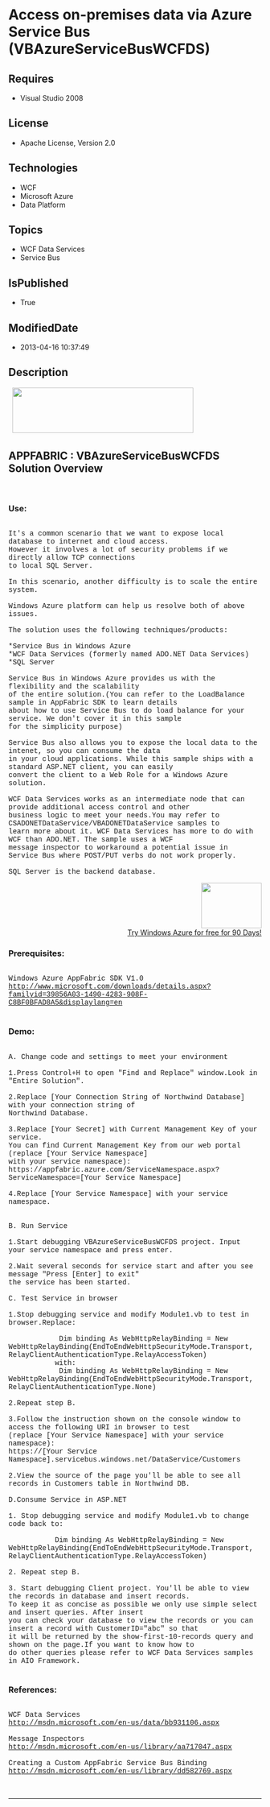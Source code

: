 # Access on-premises data via Azure Service Bus (VBAzureServiceBusWCFDS)
## Requires
* Visual Studio 2008
## License
* Apache License, Version 2.0
## Technologies
* WCF
* Microsoft Azure
* Data Platform
## Topics
* WCF Data Services
* Service Bus
## IsPublished
* True
## ModifiedDate
* 2013-04-16 10:37:49
## Description

<p style="font-family:Courier New">&nbsp;<a href="http://www.microsoft.com/click/services/Redirect2.ashx?CR_CC=200144420" target="_blank"><img id="79969" src="http://i1.code.msdn.s-msft.com/csazurebingmaps-bab92df1/image/file/79969/1/120x90_azure_web_en_us.jpg" alt="" width="360" height="90"></a></p>
<h2>APPFABRIC : VBAzureServiceBusWCFDS Solution Overview</h2>
<p style="font-family:Courier New">&nbsp;</p>
<h3>Use:</h3>
<p style="font-family:Courier New"><br>
It's a common scenario that we want to expose local database to internet and cloud access.<br>
However it involves a lot of security problems if we directly allow TCP connections<br>
to local SQL Server. <br>
<br>
In this scenario, another difficulty is to scale the entire system. <br>
<br>
Windows Azure platform&nbsp;can help us resolve both of above issues.<br>
<br>
The solution uses the following techniques/products:<br>
<br>
*Service Bus in Windows Azure <br>
*WCF Data Services (formerly named ADO.NET Data Services)<br>
*SQL Server<br>
<br>
Service Bus in Windows Azure provides us&nbsp;with&nbsp;the flexibility and the scalability<br>
of the entire solution.(You can refer to the LoadBalance sample in AppFabric SDK to learn details<br>
about how to use Service Bus to do load balance for your service. We don't cover it in this sample<br>
for the simplicity purpose)<br>
<br>
Service Bus also allows you to expose the local data to the intenet, so you can consume the data<br>
in your cloud applications. While this sample ships with a standard ASP.NET client, you can easily<br>
convert the client to a Web Role for a Windows Azure solution.<br>
<br>
WCF Data Services works as an intermediate node that can provide additional access control and other<br>
business logic to meet your needs.You may refer to CSADONETDataService/VBADONETDataService samples to<br>
learn more about it. WCF Data Services has more to do with WCF than ADO.NET. The sample uses a WCF<br>
message inspector to workaround a potential issue in Service Bus where POST/PUT verbs do not work properly.<br>
<br>
SQL Server is the backend database.</p>
<div align="right">
<p><a href="http://www.microsoft.com/click/services/Redirect2.ashx?CR_CC=200144420"><span style="color:windowtext; text-decoration:none"><span><img src="http://code.msdn.microsoft.com/site/view/file/67654/1/image.png" alt="" width="120" height="90" align="middle">
</span></span></a><br>
<a href="http://www.microsoft.com/click/services/Redirect2.ashx?CR_CC=200144420">Try Windows Azure for free for 90 Days!</a></p>
</div>
<h3>Prerequisites:</h3>
<p style="font-family:Courier New"><br>
Windows Azure AppFabric SDK V1.0<br>
<a href="http://www.microsoft.com/downloads/details.aspx?familyid=39856A03-1490-4283-908F-C8BF0BFAD8A5&displaylang=en" target="_blank">http://www.microsoft.com/downloads/details.aspx?familyid=39856A03-1490-4283-908F-C8BF0BFAD8A5&amp;displaylang=en</a><br>
<br>
</p>
<h3>Demo:</h3>
<p style="font-family:Courier New"><br>
A. Change code and settings to meet your environment<br>
<br>
1.Press Control&#43;H to open &quot;Find and Replace&quot; window.Look in &quot;Entire Solution&quot;.<br>
<br>
2.Replace [Your Connection String of Northwind Database] with your connection string of
<br>
Northwind Database.<br>
<br>
3.Replace [Your Secret] with Current Management Key of your service. <br>
You can find Current Management Key from our web portal (replace [Your Service Namespace]
<br>
with your service namespace):<br>
https://appfabric.azure.com/ServiceNamespace.aspx?ServiceNamespace=[Your Service Namespace]<br>
<br>
4.Replace [Your Service Namespace] with your service namespace.<br>
<br>
<br>
B. Run Service<br>
<br>
1.Start debugging VBAzureServiceBusWCFDS project. Input your service namespace and press enter.<br>
<br>
2.Wait several seconds for service start and after you see message &quot;Press [Enter] to exit&quot;<br>
the service has been started.<br>
<br>
C. Test Service in browser<br>
<br>
1.Stop debugging service and modify Module1.vb to test in browser.Replace:<br>
<br>
&nbsp;&nbsp;&nbsp;&nbsp;&nbsp;&nbsp;&nbsp;&nbsp;&nbsp;&nbsp;&nbsp;&nbsp;Dim binding As WebHttpRelayBinding = New WebHttpRelayBinding(EndToEndWebHttpSecurityMode.Transport, RelayClientAuthenticationType.RelayAccessToken)<br>
&nbsp; &nbsp; &nbsp; &nbsp; &nbsp; &nbsp;with:<br>
&nbsp;&nbsp;&nbsp;&nbsp;&nbsp;&nbsp;&nbsp;&nbsp;&nbsp;&nbsp;&nbsp;&nbsp;Dim binding As WebHttpRelayBinding = New WebHttpRelayBinding(EndToEndWebHttpSecurityMode.Transport, RelayClientAuthenticationType.None)<br>
&nbsp; &nbsp; &nbsp; &nbsp; &nbsp; &nbsp;<br>
2.Repeat step B.<br>
<br>
3.Follow the instruction shown on the console window to access the following URI in browser to test<br>
(replace [Your Service Namespace] with your service namespace):<br>
https://[Your Service Namespace].servicebus.windows.net/DataService/Customers<br>
<br>
2.View the source of the page you'll be able to see all records in Customers table in Northwind DB.<br>
<br>
D.Consume Service in ASP.NET<br>
<br>
1. Stop debugging service and modify Module1.vb to change code back to:<br>
<br>
&nbsp; &nbsp; &nbsp; &nbsp; &nbsp; &nbsp;Dim binding As WebHttpRelayBinding = New WebHttpRelayBinding(EndToEndWebHttpSecurityMode.Transport, RelayClientAuthenticationType.RelayAccessToken)<br>
&nbsp; &nbsp; &nbsp; &nbsp; &nbsp; &nbsp;<br>
2. Repeat step B.<br>
<br>
3. Start debugging Client project. You'll be able to view the records in database and insert records.<br>
To keep it as concise as possible we only use simple select and insert queries. After insert<br>
you can check your database to view the records or you can insert a record with CustomerID=&quot;abc&quot; so that<br>
it will be returned by the show-first-10-records query and shown on the page.If you want to know how to
<br>
do other queries please refer to WCF Data Services samples in AIO Framework.<br>
<br>
</p>
<h3>References:</h3>
<p style="font-family:Courier New"><br>
WCF Data Services<br>
<a href="http://msdn.microsoft.com/en-us/data/bb931106.aspx" target="_blank">http://msdn.microsoft.com/en-us/data/bb931106.aspx</a><br>
<br>
Message Inspectors<br>
<a href="http://msdn.microsoft.com/en-us/library/aa717047.aspx" target="_blank">http://msdn.microsoft.com/en-us/library/aa717047.aspx</a><br>
<br>
Creating a Custom AppFabric Service Bus Binding<br>
<a href="http://msdn.microsoft.com/en-us/library/dd582769.aspx" target="_blank">http://msdn.microsoft.com/en-us/library/dd582769.aspx</a><br>
<br>
<br>
</p>
<hr>
<div><a href="http://go.microsoft.com/?linkid=9759640" style="margin-top:3px"><img src="http://bit.ly/onecodelogo" alt="">
</a></div>
